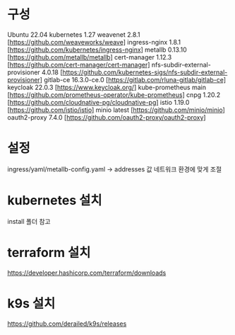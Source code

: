 # 구성

Ubuntu                              22.04
kubernetes                          1.27
weavenet                            2.8.1       [https://github.com/weaveworks/weave]
ingress-nginx                       1.8.1       [https://github.com/kubernetes/ingress-nginx]
metallb                             0.13.10     [https://github.com/metallb/metallb]
cert-manager                        1.12.3      [https://github.com/cert-manager/cert-manager]
nfs-subdir-external-provisioner     4.0.18      [https://github.com/kubernetes-sigs/nfs-subdir-external-provisioner]
gitlab-ce                           16.3.0-ce.0 [https://gitlab.com/rluna-gitlab/gitlab-ce]
keycloak                            22.0.3      [https://www.keycloak.org/]
kube-prometheus                     main        [https://github.com/prometheus-operator/kube-prometheus]
cnpg                                1.20.2      [https://github.com/cloudnative-pg/cloudnative-pg]
istio                               1.19.0      [https://github.com/istio/istio]
minio                               latest      [https://github.com/minio/minio]
oauth2-proxy                        7.4.0       [https://github.com/oauth2-proxy/oauth2-proxy]

# 설정

ingress/yaml/metallb-config.yaml ->  addresses 값 네트워크 환경에 맞게 조절

# kubernetes 설치

install 폴더 참고

# terraform 설치

https://developer.hashicorp.com/terraform/downloads

# k9s 설치

https://github.com/derailed/k9s/releases